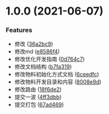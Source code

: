 # 1.0.0 (2021-06-07)


### Features

* 修改 ([36a2bc9](https://github.com/cool-fe/winex-material-doc/commit/36a2bc94ebfabf4b53452ad13054821e7647924c))
* 修改md ([e8586f4](https://github.com/cool-fe/winex-material-doc/commit/e8586f43dcd2789815636f7bd000a3f0e027348f))
* 修改优化开发指南 ([0d764c7](https://github.com/cool-fe/winex-material-doc/commit/0d764c74165233f7a148b3e0ee3ddf1106a8c8d0))
* 修改文档结构 ([b7fa319](https://github.com/cool-fe/winex-material-doc/commit/b7fa319c2901de61f5561bd29b51bdaccb2bf10b))
* 修改物料初始化方式文档 ([6ceedfc](https://github.com/cool-fe/winex-material-doc/commit/6ceedfc6a548fc216108a877e352e07f58a0d604))
* 修改物料开发目录和内容 ([8008e9d](https://github.com/cool-fe/winex-material-doc/commit/8008e9d16653355e701d0a921190d44f2d58260f))
* 修改路由 ([18f6de2](https://github.com/cool-fe/winex-material-doc/commit/18f6de24eb70a5ec0dc82bae95d9d9cbbff49e5c))
* 提交一波 ([4ff3dbb](https://github.com/cool-fe/winex-material-doc/commit/4ff3dbbd92ce0291e9ec197c12d1fffb7ea76e5e))
* 提交打包 ([67ad469](https://github.com/cool-fe/winex-material-doc/commit/67ad4690bf896739884980eeefc7b774cfd03302))



